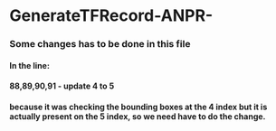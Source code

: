 # GenerateTFRecord-ANPR-
### Some changes has to be done in this file
#### In the line:
#### 88,89,90,91 - update 4 to 5 
#### because it was checking the bounding boxes at the 4 index but it is actually present on the 5 index, so we need have to do the change.
